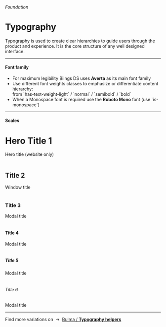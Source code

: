 <h6 class="subtitle is-5 has-text-grey has-text-weight-semibold">Foundation</h6><h1 class="title is-1 has-text-weight-bold">Typography</h1>
<p class="subtitle is-5">
    <span class="has-text-weight-semibold">Typography</span> is used to create clear hierarchies to guide users through the product and experience. It is the core structure of any well designed interface.
</p>

<hr class="is-large is-visible">

<h4 class="title is-4 has-text-weight-semibold">Font family</h4>

<ul class="list">
    <li>For maximum legibility Biings DS uses <strong>Averta</strong> as its main font family</li>
    <li>Use different font weights classes to emphasize or differentiate content hierarchy:<br>from `has-text-weight-light` / `normal` / `semibold` / `bold`</li>
    <li>When a Monospace font is required use the <strong class="has-text-monospace">Roboto Mono</strong> font (use `is-monospace`)</li>
</ul>

<hr class="is-large is-visible">

<h4 class="title is-4 is-spaced has-text-weight-semibold">Scales</h4>

<h1 class="title is-1">Hero Title 1</h1><div class="subtitle is-6 has-text-grey">Hero title (website only)</div>
<br>
<h2 class="title is-2">Title 2</h2><div class="subtitle is-6 has-text-grey">Window title</div><br>

<h3 class="title is-3">Title 3</h3><div class="subtitle is-6 has-text-grey">Modal title</div>
<br>
<h4 class="title is-4">Title 4</h4><div class="subtitle is-6 has-text-grey">Modal title</div>
<br>
<h5 class="title is-5">Title 5</h5><div class="subtitle is-6 has-text-grey">Modal title</div>
<br>
<h6 class="title is-6">Title 6</h6><div class="subtitle is-6 has-text-grey">Modal title</div>

<hr class="is-large">

<div class="box is-bordered">
    Find more variations on &nbsp;→&nbsp; <a href="http://bulma.io/documentation/modifiers/typography-helpers/" target="blank">Bulma / <strong>Typography helpers</strong></a>
</div>